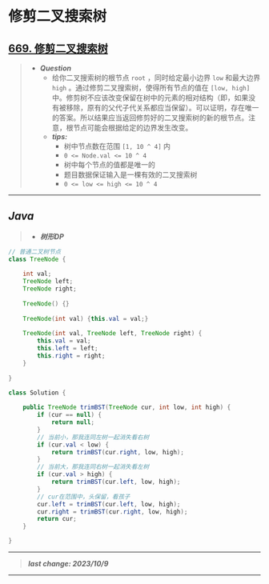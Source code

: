 # 修剪二叉搜索树

## [669. 修剪二叉搜索树](https://leetcode.cn/problems/trim-a-binary-search-tree/)

> - ***Question***
>   - 给你二叉搜索树的根节点 `root` ，同时给定最小边界 `low` 和最大边界 `high` 。通过修剪二叉搜索树，使得所有节点的值在 `[low, high]` 中。修剪树不应该改变保留在树中的元素的相对结构（即，如果没有被移除，原有的父代子代关系都应当保留）。可以证明，存在唯一的答案。所以结果应当返回修剪好的二叉搜索树的新的根节点。注意，根节点可能会根据给定的边界发生改变。
>   - ***tips:***
>     - 树中节点数在范围 `[1, 10 ^ 4]` 内
>     - `0 <= Node.val <= 10 ^ 4`
>     - 树中每个节点的值都是唯一的
>     - 题目数据保证输入是一棵有效的二叉搜索树
>     - `0 <= low <= high <= 10 ^ 4`

---

## *Java*

> - ***树形DP***

```java
// 普通二叉树节点
class TreeNode {
    
    int val;
    TreeNode left;
    TreeNode right;
    
    TreeNode() {}
    
    TreeNode(int val) {this.val = val;}
    
    TreeNode(int val, TreeNode left, TreeNode right) {
        this.val = val;
        this.left = left;
        this.right = right;
    }
    
}

class Solution {
    
    public TreeNode trimBST(TreeNode cur, int low, int high) {
        if (cur == null) {
            return null;
        }
        // 当前小，那我连同左树一起消失看右树
        if (cur.val < low) {
            return trimBST(cur.right, low, high);
        }
        // 当前大，那我连同右树一起消失看左树
        if (cur.val > high) {
            return trimBST(cur.left, low, high);
        }
        // cur在范围中，头保留，看孩子
        cur.left = trimBST(cur.left, low, high);
        cur.right = trimBST(cur.right, low, high);
        return cur;
    }

}
```

---

> ***last change: 2023/10/9***

---
